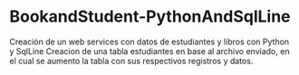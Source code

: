# BookandStudent-PythonAndSqlLine
Creación de un web services con datos de estudiantes y libros con Python y SqlLine
Creacion de una tabla estudiantes en  base al archivo enviado, en el cual se  aumento la tabla con sus respectivos registros y datos. 
